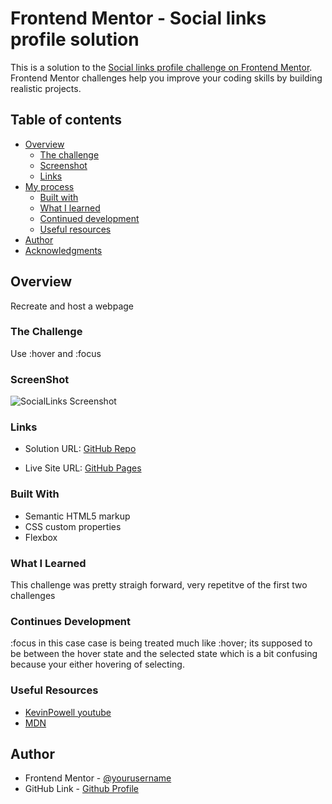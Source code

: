 # Frontend Mentor - Social links profile solution

This is a solution to the [Social links profile challenge on Frontend Mentor](https://www.frontendmentor.io/challenges/social-links-profile-UG32l9m6dQ). Frontend Mentor challenges help you improve your coding skills by building realistic projects.

## Table of contents

- [Overview](#overview)
  - [The challenge](#the-challenge)
  - [Screenshot](#screenshot)
  - [Links](#links)
- [My process](#my-process)
  - [Built with](#built-with)
  - [What I learned](#what-i-learned)
  - [Continued development](#continued-development)
  - [Useful resources](#useful-resources)
- [Author](#author)
- [Acknowledgments](#acknowledgments)

## Overview

Recreate and host a webpage

### The Challenge

Use :hover and :focus

### ScreenShot

![SocialLinks Screenshot](./assets/images/SocialLinks.jpeg)

### Links

- Solution URL: [GitHub Repo](https://github.com/Tryskall/SocialLinksProfile/tree/main/SocialLinksProfile/social-links-profile-main)

- Live Site URL: [GitHub Pages](https://tryskall.github.io/SocialLinksProfile/)

### Built With

- Semantic HTML5 markup
- CSS custom properties
- Flexbox

### What I Learned

This challenge was pretty straigh forward, very repetitve of the first two challenges

### Continues Development

:focus in this case case is being treated much like :hover; its supposed to be between the hover state and the selected state which is a bit confusing because your either hovering of selecting.

### Useful Resources

- [KevinPowell youtube](https://youtube.com/@kevinpowell?si=Sh1I5akSXFv3jus8)
- [MDN](https://developer.mozilla.org/en-US/)

## Author

- Frontend Mentor - [@yourusername](https://www.frontendmentor.io/profile/Tryskall)
- GitHub Link - [Github Profile](https://github.com/Tryskall)
